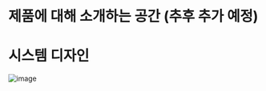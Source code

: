 # 제품에 대해 소개하는 공간 (추후 추가 예정)

# 시스템 디자인

![image](https://user-images.githubusercontent.com/40623433/193565624-0e600c8f-f4bb-4a04-a67a-615f1c56ac42.png)

